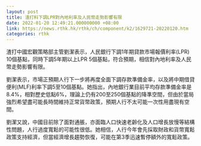 ```yaml
---
layout: post
title: 渣打料下調LPR對內地利率及人民幣走勢影響有限
date: 2022-01-20 12:49:21.000000000 +08:00
link: https://news.rthk.hk/rthk/ch/component/k2/1629721-20220120.htm
categories: rthk
---
```


渣打中國宏觀策略部主管劉潔表示，人民銀行下調1年期貸款市場報價利率(LPR) 10個基點，同時下調5年期以上LPR 5個基點，符合預期，相信對內地利率及人民幣走勢影響有限。

劉潔表示，市場正預期人行下一步將再度全面下調存款準備金率，以及將中期借貸便利(MLF)利率下調5至10個基點。她指出，內地銀行業目前平均存款準備金率是8.4%，相對歷史低點6%，理論上仍有200至250個基點的降準空間，但由於當局強烈希望盡可能長時間維持正常貨幣政策，預期人行不太可能一次性用盡現有空間。

劉潔又說，中國目前除了面對通脹，亦面臨人口快速老齡化及人口增長放慢等結構性問題，人行過度寬鬆的可能性很低。她相信，人行今年會先採取財政和貨幣寬鬆政策支持經濟，但當經濟增長趨勢恢復，可能在第3季迅速暫停額外的寬鬆政策。
